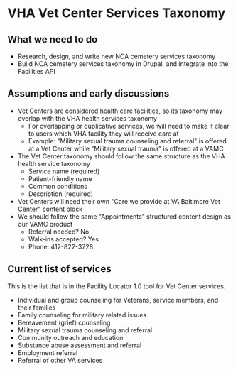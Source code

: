 # VHA Vet Center Services Taxonomy

## What we need to do

- Research, design, and write new NCA cemetery services taxonomy
- Build NCA cemetery services taxonomy in Drupal, and integrate into the Facilities API

## Assumptions and early discussions

- Vet Centers are considered health care facilities, so its taxonomy may overlap with the VHA health services taxonomy
  - For overlapping or duplicative services, we will need to make it clear to users which VHA facility they will receive care at
  - Example: "Military sexual trauma counseling and referral" is offered at a Vet Center while "Military sexual trauma" is offered at a VAMC
- The Vet Center taxonomy should follow the same structure as the VHA health service taxonomy
  - Service name (required)
  - Patient-friendly name
  - Common conditions
  - Description (required)
- Vet Centers will need their own "Care we provide at VA Baltimore Vet Center" content block
- We should follow the same "Appointments" structured content design as our VAMC product
  - Referral needed? No
  - Walk-ins accepted? Yes
  - Phone: 412-822-3728

## Current list of services

This is the list that is in the Facility Locator 1.0 tool for Vet Center services.

- Individual and group counseling for Veterans, service members, and their families
- Family counseling for military related issues
- Bereavement (grief) counseling
- Military sexual trauma counseling and referral
- Community outreach and education
- Substance abuse assessment and referral
- Employment referral
- Referral of other VA services
